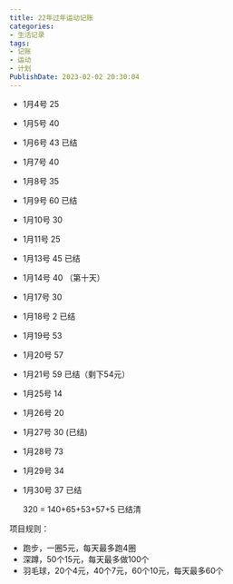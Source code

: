 ```yaml
---
title: 22年过年运动记账
categories:
- 生活记录
tags:
- 记账
- 运动
- 计划
PublishDate: 2023-02-02 20:30:04
---
```


- 1月4号 25

- 1月5号 40

- 1月6号 43 已结

- 1月7号 40

- 1月8号 35

- 1月9号 60 已结

- 1月10号 30

- 1月11号 25

- 1月13号 45 已结

- 1月14号 40 （第十天）

- 1月17号 30

- 1月18号 2 已结

- 1月19号 53

- 1月20号 57

- 1月21号 59 已结（剩下54元）

- 1月25号 14 

- 1月26号 20

- 1月27号 30 (已结)

- 1月28号 73 
- 1月29号 34
- 1月30号 37 已结

  320 = 140+65+53+57+5 已结清

项目规则：

- 跑步，一圈5元，每天最多跑4圈
- 深蹲，50个15元，每天最多做100个
- 羽毛球，20个4元，40个7元，60个10元，每天最多60个